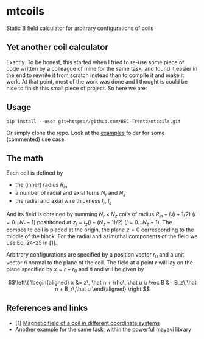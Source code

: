 # mtcoils
Static B field calculator for arbitrary configurations of coils

## Yet another coil calculator
Exactly. To be honest, this started when I tried to re-use some piece of code written by a colleague of mine for the same task, and found it easier in the end to rewrite it from scratch instead than to compile it and make it work. At that point, most of the work was done and I thought is could be nice to finish this small piece of project. So here we are:


## Usage

    pip install --user git+https://github.com/BEC-Trento/mtcoils.git

Or simply clone the repo. Look at the [examples](examples) folder for some (commented) use case.

## The math

Each coil is defined by

- the (inner) radius $R_{in}$
- a number of radial and axial turns $N_r$ and $N_z$
- the radial and axial wire thickness $l_r$, $l_z$

And its field is obtained by summing $N_r \times N_z$ coils of radius $R_{in} + l_r(i + 1/2)$ $(i = 0 \ldots N_r-1)$ posititoned at $z_j = l_z(j - (N_z-1)/2)$ $(j = 0 \ldots N_z-1)$. The composite coil is placed at the origin, the plane $z=0$ corresponding to the middle of the block. For the radial and azimuthal components of the field we use Eq. 24-25 in [1].

Arbitrary configurations are specified by a position vector $r_0$ and a unit vector $\hat n$ normal to the plane of the coil. The field at a point $r$ will lay on the plane specified by $x = r - r_0$ and $\hat n$ and will be given by

$$\left\{
    \begin{aligned}
    x &= z\, \hat n + \rho\, \hat u \\
    \vec B &= B_z\,\hat n + B_r\,\hat u
    \end{aligned}
\right.$$




## References and links

* [1] [Magnetic field of a coil in different coordinate systems](https://ntrs.nasa.gov/archive/nasa/casi.ntrs.nasa.gov/20010038494.pdf)
* [Another example](http://docs.enthought.com/mayavi/mayavi/auto/example_magnetic_field.html#example-magnetic-field) for the same task, within the powerful [mayavi](http://docs.enthought.com/mayavi/mayavi/index.html) library
